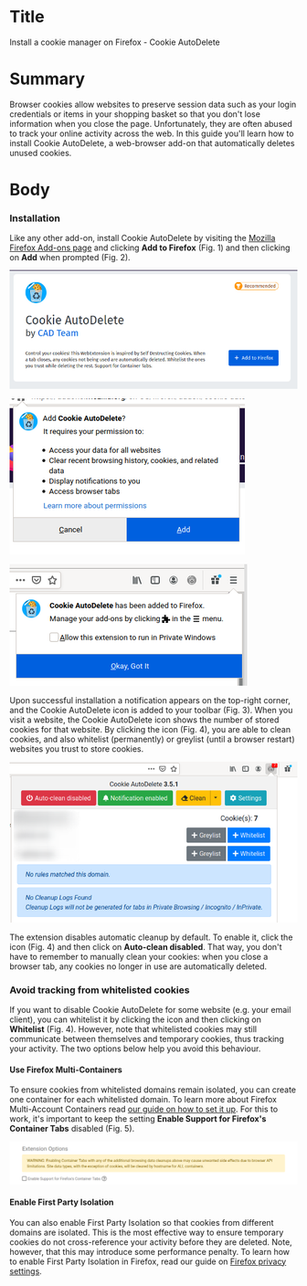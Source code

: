 # Title #
Install a cookie manager on Firefox - Cookie AutoDelete

# Summary #
Browser cookies allow websites to preserve session data such as your login credentials or items in your shopping basket so that you don't lose information when you close the page. Unfortunately, they are often abused to track your online activity across the web. In this guide you'll learn how to install Cookie AutoDelete, a web-browser add-on that automatically deletes unused cookies.

# Body #
### Installation ###

Like any other add-on, install Cookie AutoDelete by visiting the [Mozilla Firefox Add-ons page][1] and clicking **Add to Firefox** (Fig. 1) and then clicking on **Add** when prompted (Fig. 2).

![Fig. 1: Download Cookie AutoDelete](../images/Firefox/cad-add.png?raw=true)

![Fig. 2: Add Cookie AutoDelete to Firefox](../images/Firefox/cad-prompt.png?raw=true)

![Fig. 3: Notification of successful installation](../images/Firefox/cad-notify.png?raw=true)

Upon successful installation a notification appears on the top-right corner, and the Cookie AutoDelete icon is added to your toolbar (Fig. 3). When you visit a website, the Cookie AutoDelete icon shows the number of stored cookies for that website. By clicking the icon (Fig. 4), you are able to clean cookies, and also whitelist (permanently) or greylist (until a browser restart) websites you trust to store cookies.

![Fig. 4: Cookie AutoDelete pop-up interface](../images/Firefox/cad-test.png?raw=true)

The extension disables automatic cleanup by default. To enable it, click the icon (Fig. 4) and then click on **Auto-clean disabled**. That way, you don't have to remember to manually clean your cookies: when you close a browser tab, any cookies no longer in use are automatically deleted.

### Avoid tracking from whitelisted cookies ###

If you want to disable Cookie AutoDelete for some website (e.g. your email client), you can whitelist it by clicking the icon and then clicking on **Whitelist** (Fig. 4). However, note that whitelisted cookies may still communicate between themselves and temporary cookies, thus tracking your activity. The two options below help you avoid this behaviour.

#### Use Firefox Multi-Containers ####

To ensure cookies from whitelisted domains remain isolated, you can create one container for each whitelisted domain. To learn more about Firefox Multi-Account Containers read [our guide on how to set it up][2]. For this to work, it's important to keep the setting **Enable Support for Firefox's Container Tabs** disabled (Fig. 5).

![Fig. 5: Disable support for Firefox Containers](../images/Firefox/cad-containers.png?raw=true)

#### Enable First Party Isolation ####

You can also enable First Party Isolation so that cookies from different domains are isolated. This is the most effective way to ensure temporary cookies do not cross-reference your activity before they are deleted. Note, however, that this may introduce some performance penalty. To learn how to enable First Party Isolation in Firefox, read our guide on [Firefox privacy settings][3].

[1]: https://addons.mozilla.org/en-US/firefox/addon/cookie-autodelete/

[2]: firefox-containers.md

[3]: firefox-settings.md
